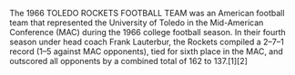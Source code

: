 The 1966 TOLEDO ROCKETS FOOTBALL TEAM was an American football team that represented the University of Toledo in the Mid-American Conference (MAC) during the 1966 college football season. In their fourth season under head coach Frank Lauterbur, the Rockets compiled a 2–7–1 record (1–5 against MAC opponents), tied for sixth place in the MAC, and outscored all opponents by a combined total of 162 to 137.[1][2]
